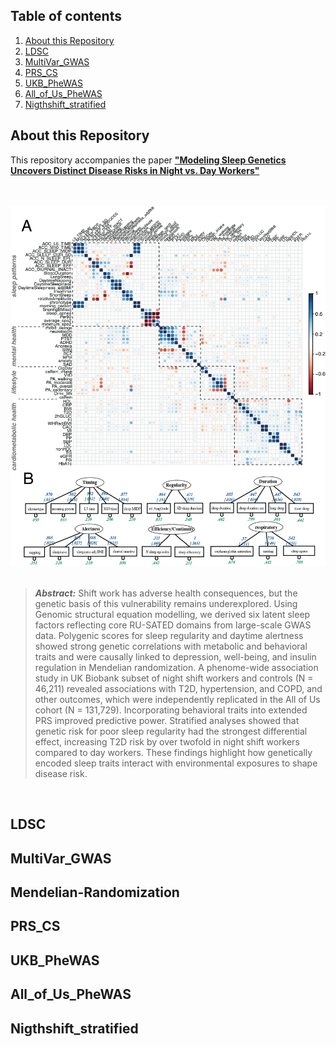 ## Table of contents
1. [About this Repository](#About-this-Repository)
2. [LDSC](#LDSC)
3. [MultiVar_GWAS](#MultiVar_GWAS)
4. [PRS_CS](#PRS_CS)
4. [UKB_PheWAS](#UKB_PheWAS)
5. [All_of_Us_PheWAS](#All_of_Us_PheWAS)
6. [Nigthshift_stratified](#Nigthshift_stratified)

## About this Repository
This repository accompanies the paper [__"Modeling Sleep Genetics Uncovers Distinct Disease Risks in Night vs. Day Workers"__](https://www.nature.) 
<br/><br/> <br/>

<p align="center">
<img src="/img/figure_1.png" alt="Overview Figure" width="600"/>
<br/><br/>



> **_Abstract:_**  Shift work has adverse health consequences, but the genetic basis of this vulnerability remains underexplored. Using Genomic structural equation modelling, we derived six latent sleep factors reflecting core RU-SATED domains from large-scale GWAS data. Polygenic scores for sleep regularity and daytime alertness showed strong genetic correlations with metabolic and behavioral traits and were causally linked to depression, well-being, and insulin regulation in Mendelian randomization. A phenome-wide association study in UK Biobank subset of night shift workers and controls (N = 46,211) revealed associations with T2D, hypertension, and COPD, and other outcomes, which were independently replicated in the All of Us cohort (N = 131,729). Incorporating behavioral traits into extended PRS improved predictive power. Stratified analyses showed that genetic risk for poor sleep regularity had the strongest differential effect, increasing T2D risk by over twofold in night shift workers compared to day workers. These findings highlight how genetically encoded sleep traits interact with environmental exposures to shape disease risk. 
<p>
<br/>


## LDSC


## MultiVar_GWAS  


## Mendelian-Randomization


## PRS_CS

## UKB_PheWAS


## All_of_Us_PheWAS


## Nigthshift_stratified

